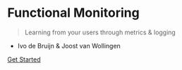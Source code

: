<!-- _coverpage.md -->
# Functional Monitoring

> Learning from your users through metrics & logging

- Ivo de Bruijn & Joost van Wollingen

[Get Started](/Introduction)